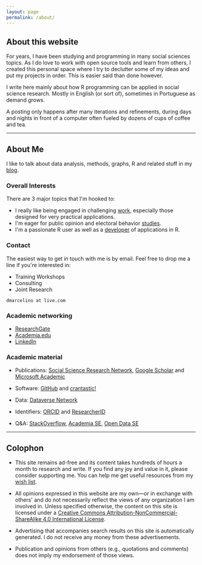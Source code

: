 ```yaml
---
layout: page
permalink: /about/
---
```


## About this website

For years, I have been studying and programming in many social sciences topics. As I do love to work with open source tools and learn from others, I created this personal space where I try to declutter some of my ideas and put my projects in order. This is easier said than done however.

I write here mainly about how R programming can be applied in social science research. Mostly in English (or sort of), sometimes in Portuguese as demand grows. 

A posting only happens after many iterations and refinements, during days and nights in front of a computer often fueled by dozens of cups of coffee and tea.

<hr/>

## About Me

I like to talk about data analysis, methods, graphs, R and related stuff in my [blog](/).

### Overall Interests

There are 3 major topics that I'm hooked to:
 
- I really like being engaged in challenging [work](/research), especially those designed for very practical applications.
- I'm eager for public opinion and electoral behavior [studies](/research). 
- I'm a passionate R user as well as a 
[developer](/software) of applications in R.


### Contact

The easiest way to get in touch with me is by email. Feel free to drop me a line if you're interested in:

- Training Workshops
- Consulting
- Joint Research

```dmarcelino at live.com```


### Academic networking ###
* [ResearchGate](https://www.researchgate.net/profile/Daniel_Marcelino/) 
* [Academia.edu](https://independent.academia.edu/DanielMarcelino)
* [LinkedIn](https://br.linkedin.com/pub/daniel-marcelino/56/686/809)

### Academic material
* Publications: [Social Science Research Network](http://ssrn.com/author=1640522), [Google Scholar](http://scholar.google.com/citations?user=ZWO3CMQAAAAJ) and [Microsoft Academic](http://academic.research.microsoft.com/Author/)

* Software: [GitHub](https://github.com/danielmarcelino) and [crantastic!](http://crantastic.org/authors/3013)

* Data: [Dataverse Network](https://dataverse.harvard.edu/dataverse/daniel)

* Identifiers: [ORCID](http://orcid.org/0000-0001-6432-407X) and [ResearcherID](http://www.researcherid.com/rid/H-8987-2012)

* Q&A: [StackOverflow](http://stackoverflow.com/users/792000/user792000), [Academia SE](http://academia.stackexchange.com/users/43198/user792000), [Open Data SE](http://opendata.stackexchange.com/users/9040/user792000)

<hr/>

## Colophon
* This site remains ad-free and its content takes hundreds of hours a month to research and write. 
If you find any joy and value in it, please consider supporting me. You can help me get useful resources from my <a href="http://amzn.com/w/2CCCV54KPGIA2" target="_blank">wish list</a>.

* All opinions expressed in this website are my own—or in exchange with others' and do not necessarily reflect the views of any organization I am involved in. Unless specified otherwise, the content on this site is licensed under a 
[Creative Commons Attribution-NonCommercial-ShareAlike 4.0 International License](http://creativecommons.org/licenses/by-nc-sa/4.0/). 

* Advertising that accompanies search results on this site is automatically generated. I do not receive any money from these advertisements.

* Publication and opinions from others (e.g., quotations and comments) does not imply my endorsement of those views.  
 



